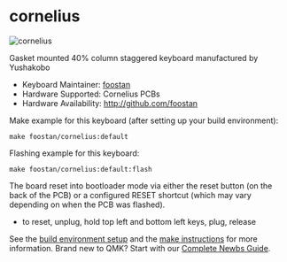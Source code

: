 # cornelius

![cornelius](https://i.imgur.com/kGoUGZgl.jpg)

Gasket mounted 40% column staggered keyboard manufactured by Yushakobo

* Keyboard Maintainer: [foostan](https://github.com/foostan/)
* Hardware Supported: Cornelius PCBs
* Hardware Availability: http://github.com/foostan

Make example for this keyboard (after setting up your build environment):

    make foostan/cornelius:default

Flashing example for this keyboard:

    make foostan/cornelius:default:flash

The board reset into bootloader mode via either the reset button (on the back of the PCB) or a configured RESET shortcut (which may vary depending on when the PCB was flashed).
- to reset, unplug, hold top left and bottom left keys, plug, release

See the [build environment setup](https://docs.qmk.fm/#/getting_started_build_tools) and the [make instructions](https://docs.qmk.fm/#/getting_started_make_guide) for more information. Brand new to QMK? Start with our [Complete Newbs Guide](https://docs.qmk.fm/#/newbs).

